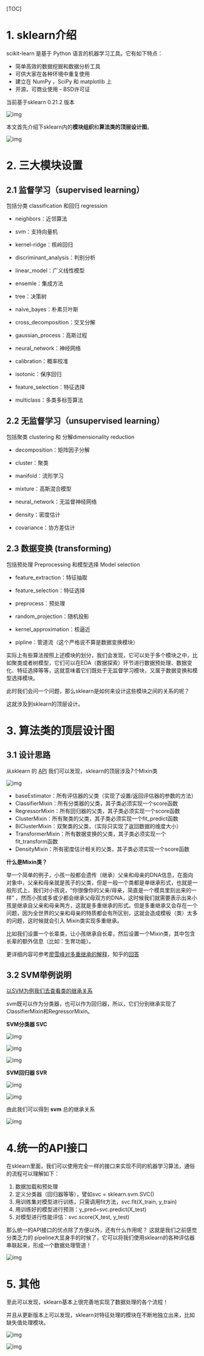[TOC]

# 1. sklearn介绍

scikit-learn 是基于 Python 语言的机器学习工具。它有如下特点：
+ 简单高效的数据挖掘和数据分析工具
+ 可供大家在各种环境中重复使用
+ 建立在 NumPy ，SciPy 和 matplotlib 上
+ 开源，可商业使用 - BSD许可证



当前基于sklearn 0.21.2 版本

![img](../static/img/sklearn/sklearn.logo.png)

本文首先介绍下sklearn内的**模块组织**和**算法类的顶层设计图**。

![img](../static/img/sklearn/sklearn.contents.png)



# 2. 三大模块设置

## 2.1 监督学习（supervised learning）

包括分类 classification 和回归 regression

- neighbors：近邻算法
- svm：支持向量机
- kernel-ridge：核岭回归
- discriminant_analysis：判别分析
- linear_model：广义线性模型

- ensemle：集成方法
- tree：决策树
- naive_bayes：朴素贝叶斯
- cross_decomposition：交叉分解
- gaussian_process：高斯过程
- neural_network：神经网络

- calibration：概率校准
- isotonic：保序回归
- feature_selection：特征选择
- multiclass：多类多标签算法



## 2.2 无监督学习（unsupervised learning）

包括聚类 clustering 和 分解dimensionality reduction

- decomposition：矩阵因子分解
- cluster：聚类
- manifold：流形学习
- mixture：高斯混合模型
- neural_network：无监督神经网络

- density：密度估计
- covariance：协方差估计



## 2.3 数据变换 (transforming)

包括预处理 Preprocessing 和模型选择 Model selection 

- feature_extraction：特征抽取
- feature_selection：特征选择
- preprocess：预处理

- random_projection：随机投影
- kernel_approximation：核逼近
- pipline：管道流（这个严格说不算是数据变换模块）



实际上有些算法按照上述模块的划分，我们会发现，它可以处于多个模块之中，比如聚类或者树模型，它们可以在EDA（数据探索）环节进行数据预处理、数据变化、特征选择等等，这就意味着它们既处于无监督学习模块，又属于数据变换和模型选择模块。 



此时我们会问一个问题，那么sklearn是如何来设计这些模块之间的关系的呢？



这就涉及到sklearn的顶层设计。



# 3. 算法类的顶层设计图

## 3.1 设计思路

从sklearn 的 [API](https://scikit-learn.org/stable/modules/classes.html) 我们可以发现，sklearn的顶层涉及7个Mixin类

![img](../static/img/sklearn/sklearn.api.png)



- baseEstimator：所有评估器的父类（实现了设置/返回评估器的参数的方法）
- ClassifierMixin：所有分类器的父类，其子类必须实现一个score函数
- RegressorMixin：所有回归器的父类，其子类必须实现一个score函数
- ClusterMixin：所有聚类的父类，其子类必须实现一个fit_predict函数
- BiClusterMixin：双聚类的父类，（实际只实现了返回数据的维度大小）
- TransformerMixin：所有数据变换的父类，其子类必须实现一个fit_transform函数
- DensityMixin：所有密度估计相关的父类，其子类必须实现一个score函数



**什么是Mixin类？**

举一个简单的例子，小孩一般都会遗传（继承）父亲和母亲的DNA信息，在面向对象中，父亲和母亲就是孩子的父类，但是一般一个类都是单继承形式，也就是一般形式上，我们对小孩说，“你很像你的父亲/母亲，简直是一个模具里刻出来的一样” ，然而小孩或多或少都会继承父母双方的DNA，这时候我们就需要表示出来小孩是继承自父亲和母亲两方，这就是多重继承的形式。但是多重继承又会存在一个问题，因为全世界的父亲和母亲的特质都会有所区别，这就会造成模板（类）太多的问题，这时候就会引入 Mixin类实现多重继承。



比如我们设置一个长辈类，让小孩继承自长辈，然后设置一个Mixin类，其中包含长辈的额外信息（比如：生育功能）。



更详细内容可参考[廖雪峰对多重继承的解释](https://www.liaoxuefeng.com/wiki/1016959663602400/1017502939956896 )，知乎的[回答](https://www.zhihu.com/question/20778853)



## 3.2 SVM举例说明

[以SVM为例我们去查看类的继承关系](https://blog.csdn.net/qsczse943062710/article/details/75642666)

svm既可以作为分类器，也可以作为回归器，所以，它们分别继承实现了ClassifierMixin和RegressorMixin。



**SVM分类器 SVC**

![img](../static/img/sklearn/sklearn.svc.png)



![img](../static/img/sklearn/sklearn.base_svc.png)



![img](../static/img/sklearn/sklearn.libsvm.png)

 

**SVM回归器 SVR**

![img](../static/img/sklearn/sklearn.svr.png)



![img](../static/img/sklearn/sklearn.svr_sub.png)



由此我们可以得到 **svm** 总的继承关系

![img](../static/img/sklearn/sklearn.svm.png)





# 4.统一的API接口

​        在sklearn里面，我们可以使用完全一样的接口来实现不同的机器学习算法，通俗的流程可以理解如下：

1. 数据加载和预处理
2. 定义分类器（回归器等等），譬如svc = sklearn.svm.SVC()
3. 用训练集对模型进行训练，只需调用fit方法，svc.fit(X_train, y_train)
4. 用训练好的模型进行预测：y_pred=svc.predict(X_test)
5. 对模型进行性能评估：svc.score(X_test, y_test)



那么统一的API接口的优点除了方便以外，还有什么作用呢？ 这就是我们之前感觉分类乏力的 pipeline大显身手的时候了，它可以将我们使用sklearn的各种评估器串联起来，形成一个数据处理管道！

![img](../static/img/sklearn/sklearn.pipeline.png)



# 5. 其他

至此可以发现，sklearn基本上很完善地实现了数据处理的各个流程！



并且从更新版本上可以发现，sklearn对特征处理的模块在不断地独立出来，比如缺失值处理模块。

![img](../static/img/sklearn/sklearn.deprecation_0.22.png)

![img](../static/img/sklearn/sklearn.impute.png)

